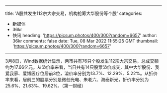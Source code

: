 
---
title: 'A股共发生112宗大宗交易，机构抢筹大华股份等个股'
categories: 
 - 新媒体
 - 36kr
 - 快讯
headimg: 'https://picsum.photos/400/300?random=6657'
author: 36kr
comments: false
date: Tue, 08 Mar 2022 11:55:25 GMT
thumbnail: 'https://picsum.photos/400/300?random=6657'
---

<div>   
3月8日，Wind数据统计显示，两市共有76只个股发生112宗大宗交易，总成交额约为17.66亿元。从溢价率来看，当日共有14只股票溢价成交，其中大华股份、我爱我家、爱博医疗位居前3位，溢价率分别为13.7%、12.29%、5.22%。从折价率来看，居前三的股票分别是微创光电、朱老六、海泰新光，折价率分别为25.6%、21.63%、19.62%。（第一财经）  
</div>
            